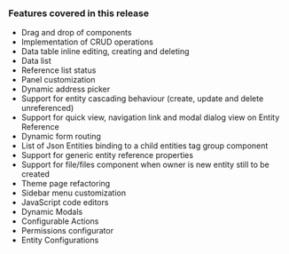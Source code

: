 ### Features covered in this release
- Drag and drop of components
- Implementation of CRUD operations
- Data table inline editing, creating and deleting
- Data list
- Reference list status
- Panel customization
- Dynamic address picker
- Support for entity cascading behaviour (create, update and delete unreferenced)
- Support for quick view, navigation link and modal dialog view on Entity Reference
- Dynamic form routing
- List of Json Entities binding to a child entities tag group component
- Support for generic entity reference properties
- Support for file/files component when owner is new entity still to be created
- Theme page refactoring
- Sidebar menu customization
- JavaScript code editors
- Dynamic Modals
- Configurable Actions
- Permissions configurator
- Entity Configurations
